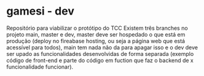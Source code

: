 # gamesi - dev
Repositório para viabilizar o protótipo do TCC
Existem três branches no projeto main, master e dev, master deve ser hospedado o que está em produção (deploy no fireabase hosting, ou seja a página web que está acessível para todos), main tem nada não da para apagar isso e  o dev deve ser upado as funcionalidades desenvolvidas de forma separada (exemplo código de front-end e parte do código em fuction que faz o backend de x funcionalidade funcionar).
